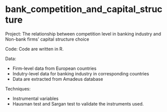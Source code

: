 # bank_competition_and_capital_structure
Project: The relationship between competition level in banking industry and Non-bank firms' capital structure choice

Code: Code are written in R.

Data: 
- Firm-level data from European countries
- Indutry-level data for banking industry in corresponding countries
- Data are extracted from Amadeus database

Techniques:
- Instrumental variables
- Hausman test and Sargan test to validate the instruments used.

